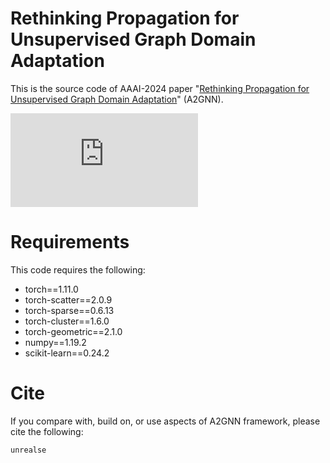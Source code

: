 # Rethinking Propagation for Unsupervised Graph Domain Adaptation
This is the source code of AAAI-2024 paper "[Rethinking Propagation for Unsupervised Graph Domain Adaptation]()" (A2GNN).

![](https://github.com/Meihan-Liu/24AAAI-A2GNN/fig/fig.pdf)

# Requirements
This code requires the following:
* torch==1.11.0
* torch-scatter==2.0.9
* torch-sparse==0.6.13
* torch-cluster==1.6.0
* torch-geometric==2.1.0
* numpy==1.19.2
* scikit-learn==0.24.2

# Cite
If you compare with, build on, or use aspects of A2GNN framework, please cite the following:

```
unrealse
```
